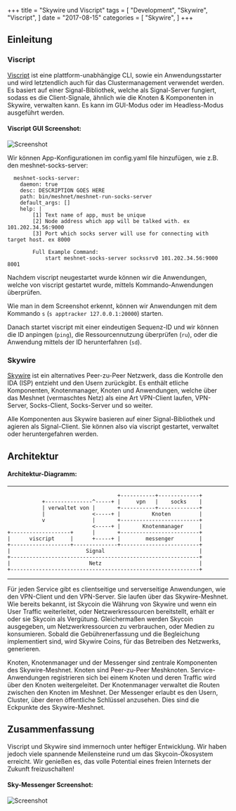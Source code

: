 +++
title = "Skywire und Viscript"
tags = [
    "Development",
    "Skywire",
    "Viscript",
]
date = "2017-08-15"
categories = [
    "Skywire",
]
+++
## Einleitung

### Viscript

[Viscript](https://github.com/skycoin/viscript) ist eine plattform-unabhängige CLI, sowie ein Anwendungsstarter und wird letztendlich auch für das Clustermanagement verwendet werden. Es basiert auf einer Signal-Bibliothek, welche als Signal-Server fungiert, sodass es die Client-Signale, ähnlich wie die Knoten & Komponenten in Skywire, verwalten kann. Es kann im GUI-Modus oder im Headless-Modus ausgeführt werden.

#### Viscript GUI Screenshot:

![Screenshot](viscript.jpeg)

Wir können App-Konfigurationen im config.yaml file hinzufügen, wie z.B. den meshnet-socks-server:

```
  meshnet-socks-server:
    daemon: true
    desc: DESCRIPTION GOES HERE
    path: bin/meshnet/meshnet-run-socks-server
    default_args: []
    help: |
        [1] Text name of app, must be unique
        [2] Node address which app will be talked with. ex 101.202.34.56:9000
        [3] Port which socks server will use for connecting with target host. ex 8000

        Full Example Command:
            start meshnet-socks-server sockssrv0 101.202.34.56:9000 8001
```
Nachdem viscript neugestartet wurde können wir die Anwendungen, welche von viscript gestartet wurde, mittels Kommando-Anwendungen überprüfen.

Wie man in dem Screenshot erkennt, können wir Anwendungen mit dem Kommando `s` (`s apptracker 127.0.0.1:20000`) starten.

Danach startet viscript mit einer eindeutigen Sequenz-ID und wir können die ID anpingen (`ping`), die Ressourcennutzung überprüfen (`ru`), oder die Anwendung mittels der ID herunterfahren (`sd`).

### Skywire

[Skywire](https://github.com/skycoin/skywire) ist ein alternatives Peer-zu-Peer Netzwerk, dass die Kontrolle den IDA (ISP) entzieht und den Usern zurückgibt. Es enthält etliche Komponenten, Knotenmanager, Knoten und Anwendungen, welche über das Meshnet (vermaschtes Netz) als eine Art VPN-Client laufen, VPN-Server, Socks-Client, Socks-Server und so weiter.

Alle Komponenten aus Skywire basieren auf einer Signal-Bibliothek und agieren als Signal-Client. Sie können also via viscript gestartet, verwaltet oder heruntergefahren werden.

## Architektur

#### Architektur-Diagramm:

------

```
                                   +-----------+-------------+
           +---------------^-----+ |     vpn   |    socks    |
           | verwaltet von |       +-----------+-------------+
           |               <-----+ |          Knoten         |
           v               |       +-------------------------+
                           <-----+ |       Knotenmanager     |
+-------------------+      |       +-------------------------+
|      viscript     |      +-----+ |        messenger        |
+-------------------+--------------+-------------------------+
|                        Signal                              |
+------------------------------------------------------------+
|                         Netz                               |
+------------------------------------------------------------+
```

------

Für jeden Service gibt es clientseitige und serverseitige Anwendungen, wie den VPN-Client und den VPN-Server. Sie laufen über das Skywire-Meshnet. Wie bereits bekannt, ist Skycoin die Währung von Skywire und wenn ein User Traffic weiterleitet, oder Netzwerkressourcen bereitstellt, erhält er oder sie Skycoin als Vergütung. Gleichermaßen werden Skycoin ausgegeben, um Netzwerkressourcen zu verbrauchen, oder Medien zu konsumieren. Sobald die Gebührenerfassung und die Begleichung implementiert sind, wird Skywire Coins, für das Betreiben des Netzwerks, generieren.

Knoten, Knotenmanager und der Messenger sind zentrale Komponenten des Skywire-Meshnet. Knoten sind Peer-zu-Peer Meshknoten. Service-Anwendungen registrieren sich bei einem Knoten und deren Traffic wird über den Knoten weitergeleitet. Der Knotenmanager verwaltet die Routen zwischen den Knoten im Meshnet. Der Messenger erlaubt es den Usern, Cluster, über deren öffentliche Schlüssel anzusehen. Dies sind die Eckpunkte des Skywire-Meshnet.

## Zusammenfassung

Viscript und Skywire sind immernoch unter heftiger Entwicklung. Wir haben jedoch viele spannende Meilensteine rund um das Skycoin-Ökosystem erreicht. Wir genießen es, das volle Potential eines freien Internets der Zukunft freizuschalten!

#### Sky-Messenger Screenshot:

![Screenshot](messenger.png)
